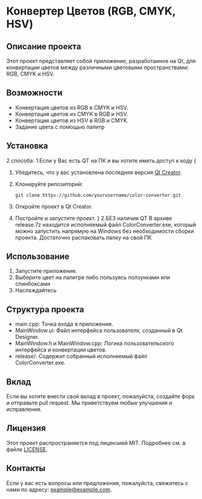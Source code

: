 # Конвертер Цветов (RGB, CMYK, HSV)

## Описание проекта

Этот проект представляет собой приложение, разработанное на Qt, для конвертации цветов между различными цветовыми пространствами: RGB, CMYK и HSV.

## Возможности

- Конвертация цветов из RGB в CMYK и HSV.
- Конвертация цветов из CMYK в RGB и HSV.
- Конвертация цветов из HSV в RGB и CMYK.
- Задание цвета с помощью палитр 

## Установка
2 способа:
1.Если у Вас есть QT на ПК и вы хотите иметь доступ к коду
{
1. Убедитесь, что у вас установлена последняя версия [Qt Creator](https://www.qt.io/download).
2. Клонируйте репозиторий:

       git clone https://github.com/yourusername/color-converter.git
    
3. Откройте проект в Qt Creator.
4. Постройте и запустите проект.
}
2.БЕЗ наличия QT
В архиве release.7z находится исполняемый файл ColorConverter.exe, который можно запустить напрямую на Windows без необходимости сборки проекта.
Достаточно распаковать папку на свой ПК
## Использование

1. Запустите приложение.
2. Выберите цвет на палитре либо пользуясь ползунками или спинбоксами
3. Наслаждайтесь


## Структура проекта

- main.cpp: Точка входа в приложение.
- MainWindow.ui: Файл интерфейса пользователя, созданный в Qt Designer.
- MainWindow.h и MainWindow.cpp: Логика пользовательского интерфейса и конвертации цветов.
- release/: Содержит собранный исполняемый файл ColorConverter.exe.

## Вклад

Если вы хотите внести свой вклад в проект, пожалуйста, создайте форк и отправьте pull request. Мы приветствуем любые улучшения и исправления.

## Лицензия

Этот проект распространяется под лицензией MIT. Подробнее см. в файле [LICENSE](LICENSE).

## Контакты

Если у вас есть вопросы или предложения, пожалуйста, свяжитесь с нами по адресу: example@example.com.
